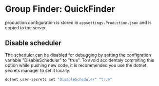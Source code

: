 # Group Finder: QuickFinder

production configuration is stored in `appsettings.Production.json` and is copied to the server.

## Disable scheduler

The scheduler can be disabled for debugging by setting the configration variable "DisableScheduler" to "true". To avoid accidentaly commiting this option while pushing new code, it is recommended you use the dotnet secrets manager to set it locally:

```bash
dotnet user-secrets set "DisableScheduler" "true"
```
